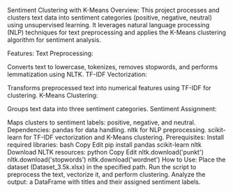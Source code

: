 Sentiment Clustering with K-Means
Overview:
This project processes and clusters text data into sentiment categories (positive, negative, neutral) using unsupervised learning. It leverages natural language processing (NLP) techniques for text preprocessing and applies the K-Means clustering algorithm for sentiment analysis.

Features:
Text Preprocessing:

Converts text to lowercase, tokenizes, removes stopwords, and performs lemmatization using NLTK.
TF-IDF Vectorization:

Transforms preprocessed text into numerical features using TF-IDF for clustering.
K-Means Clustering:

Groups text data into three sentiment categories.
Sentiment Assignment:

Maps clusters to sentiment labels: positive, negative, and neutral.
Dependencies:
pandas for data handling.
nltk for NLP preprocessing.
scikit-learn for TF-IDF vectorization and K-Means clustering.
Prerequisites:
Install required libraries:
bash
Copy
Edit
pip install pandas scikit-learn nltk
Download NLTK resources:
python
Copy
Edit
nltk.download('punkt')
nltk.download('stopwords')
nltk.download('wordnet')
How to Use:
Place the dataset (Dataset_3.5k.xlsx) in the specified path.
Run the script to preprocess the text, vectorize it, and perform clustering.
Analyze the output: a DataFrame with titles and their assigned sentiment labels.
